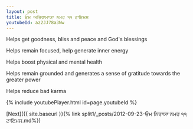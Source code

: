 ```yaml
---
layout: post
title: ਓਮ ਅਭਿਰਾਮਾਯਾ ਨਮਹ ੧੧ ਟਾਇਮਸ
youtubeId: az2JJ78a3Nw
---
```

 
 
Helps get goodness, bliss and peace and God's blessings
 
Helps remain focused, help generate inner energy 
 
Helps boost physical and mental health 
 
Helps remain grounded and generates a sense of gratitude towards the greater power 
 
Helps reduce bad karma
 
 
 
 


{% include youtubePlayer.html id=page.youtubeId %}
 
[Next]({{ site.baseurl }}{% link  split1/_posts/2012-09-23-ਓਮ ਨਿਰਾਯਾ ਨਮਹ ੧੧ ਟਾਇਮਸ.md%})
 
